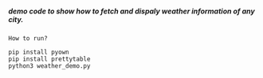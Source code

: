 ##### demo code to show how to fetch and dispaly weather information of any city.

```
How to run?

pip install pyown
pip install prettytable
python3 weather_demo.py
```
